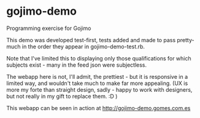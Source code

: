 # gojimo-demo
Programming exercise for Gojimo

This demo was developed test-first, tests added and made to pass pretty-much in the order they appear in gojimo-demo-test.rb.

Note that I've limited this to displaying only those qualifications for which subjects exist - many in the feed json were subjectless.

The webapp here is not, I'll admit, the prettiest - but it is responsive in a limited way, and wouldn't take much to make far more appealing. (UX is more my forte than straight design, sadly - happy to work with designers, but not really in my gift to replace them. :D )

This webapp can be seen in action at http://gojimo-demo.gomes.com.es
